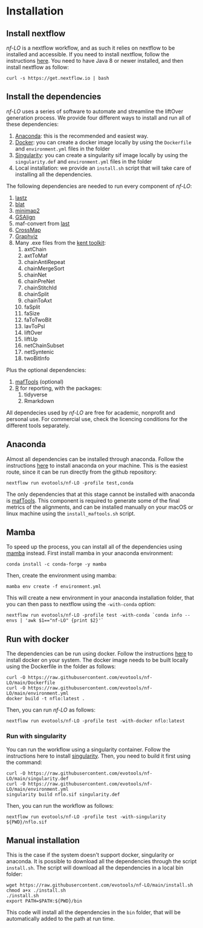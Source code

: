 # Installation
## Install nextflow
*nf-LO* is a nextflow workflow, and as such it relies on nextflow to be installed and accessible.
If you need to install nextflow, follow the instructions [here](https://www.nextflow.io/). 
You need to have Java 8 or newer installed, and then install nextflow as follow:
```
curl -s https://get.nextflow.io | bash
```

## Install the dependencies
*nf-LO* uses a series of software to automate and streamline the liftOver generation process.
We provide four different ways to install and run all of these dependencies:
1. [Anaconda](https://www.anaconda.com/products/individual): this is the recommended and easiest way.
2. [Docker](https://www.docker.com/): you can create a docker image locally by using the `Dockerfile` and `environment.yml` files in the folder
3. [Singularity](https://sylabs.io/): you can create a singularity sif image locally by using the `singularity.def` and `environment.yml` files in the folder
4. Local installation: we provide an `install.sh` script that will take care of installing all the dependencies.

The following dependencies are needed to run every component of *nf-LO*:
 1. [lastz](https://github.com/UCSantaCruzComputationalGenomicsLab/lastz)
 2. [blat](https://hgdownload.soe.ucsc.edu/admin/exe/linux.x86_64/blat/)
 3. [minimap2](https://github.com/lh3/minimap2)
 4. [GSAlign](https://github.com/hsinnan75/GSAlign)
 5. maf-convert from [last](http://last.cbrc.jp/)
 6. [CrossMap](http://crossmap.sourceforge.net/)
 7. [Graphviz](https://graphviz.org/)
 8. Many .exe files from the [kent toolkit](https://hgdownload.soe.ucsc.edu/admin/exe/): 
    1. axtChain
    2. axtToMaf
    3. chainAntiRepeat
    4. chainMergeSort
    5. chainNet
    6. chainPreNet
    7. chainStitchId
    8. chainSplit
    9. chainToAxt
    10. faSplit
    11. faSize
    12. faToTwoBit
    13. lavToPsl
    14. liftOver
    15. liftUp
    16. netChainSubset
    17. netSyntenic
    18. twoBitInfo

Plus the optional dependencies:
1. [mafTools](https://github.com/dentearl/mafTools) (optional)
2. [R](https://cran.r-project.org/) for reporting, with the packages:
   1. tidyverse
   2. Rmarkdown

All dependecies used by *nf-LO* are free for academic, nonprofit and personal use. For commercial use, check the licencing conditions for the different tools separately.

## Anaconda
Almost all dependencies can be installed through anaconda. Follow the instructions [here](https://www.anaconda.com/products/individual) to install anaconda on your machine.
This is the easiest route, since it can be run directly from the github repository:
```
nextflow run evotools/nf-LO -profile test,conda
```
The only dependencies that at this stage cannot be installed with anaconda is [mafTools](https://github.com/dentearl/mafTools). This component is required to generate some of the final metrics of the alignments, and can be installed manually on your macOS or linux machine using the `install_maftools.sh` script. 

## Mamba
To speed up the process, you can install all of the dependencies using [mamba](https://github.com/mamba-org/mamba) instead.
First install mamba in your anaconda environment:
```
conda install -c conda-forge -y mamba
```

Then, create the environment using mamba:
```
mamba env create -f environment.yml
```

This will create a new environment in your anaconda installation folder, that you can then pass to nextflow using the `-with-conda` option:
```
nextflow run evotools/nf-LO -profile test -with-conda `conda info --envs | 'awk $1=="nf-LO" {print $2}'`
```

## Run with docker
The dependencies can be run using docker. Follow the instructions [here](https://docs.docker.com/engine/install/) to install docker on your system. 
The docker image needs to be built locally using the Dockerfile in the folder as follows:
```
curl -O https://raw.githubusercontent.com/evotools/nf-LO/main/Dockerfile
curl -O https://raw.githubusercontent.com/evotools/nf-LO/main/environment.yml
docker build -t nflo:latest .
```

Then, you can run *nf-LO* as follows:
```
nextflow run evotools/nf-LO -profile test -with-docker nflo:latest
```

### Run with singularity
You can run the workflow using a singularity container. Follow the instructions here to install [singularity](https://sylabs.io/guides/3.7/admin-guide/installation.html).
Then, you need to build it first using the command:
```
curl -O https://raw.githubusercontent.com/evotools/nf-LO/main/singularity.def
curl -O https://raw.githubusercontent.com/evotools/nf-LO/main/environment.yml
singularity build nflo.sif singularity.def
```

Then, you can run the workflow as follows:
```
nextflow run evotools/nf-LO -profile test -with-singularity ${PWD}/nflo.sif
```

## Manual installation
This is the case if the system doesn't support docker, singularity or anaconda.
It is possible to download all the dependencies through the script `install.sh`. 
The script will download all the dependencies in a local bin folder:
```
wget https://raw.githubusercontent.com/evotools/nf-LO/main/install.sh
chmod a+x ./install.sh
./install.sh
export PATH=$PATH:${PWD}/bin
```

This code will install all the dependencies in the `bin` folder, that will be automatically added to the path at run time.

